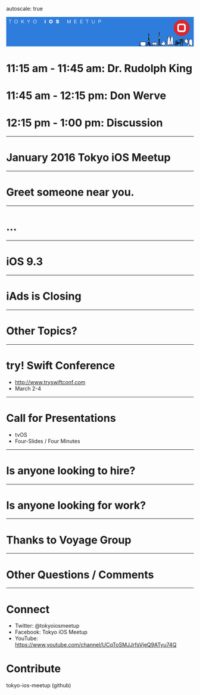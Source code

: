 autoscale: true

![inline](logo.png)

# 11:15 am - 11:45 am: Dr. Rudolph King

# 11:45 am - 12:15 pm: Don Werve

# 12:15 pm - 1:00 pm: Discussion

---

# January 2016 Tokyo iOS Meetup

---

# Greet someone near you.

---

# ...

---

# iOS 9.3

---

# iAds is Closing

---

# Other Topics?

---

# try! Swift Conference

- http://www.tryswiftconf.com
- March 2-4

---

# Call for Presentations

- tvOS
- Four-Slides / Four Minutes

---

# Is anyone looking to hire?

---

# Is anyone looking for work?

---

# Thanks to Voyage Group

---

# Other Questions / Comments

---


# Connect

- Twitter: @tokyoiosmeetup
- Facebook: Tokyo iOS Meetup
- YouTube: https://www.youtube.com/channel/UCqToSMJJrfsVjeQ9ATyu74Q


# Contribute

tokyo-ios-meetup (github)

